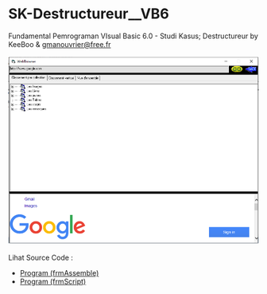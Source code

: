 # SK-Destructureur__VB6
Fundamental Pemrograman VIsual Basic 6.0 - Studi Kasus; Destructureur by KeeBoo & gmanouvrier@free.fr<br><br>
<img src="https://github.com/RizkyKhapidsyah/SK-Destructureur__VB6/blob/main/result/001.PNG"><br><br>
Lihat Source Code : <br>
- <a href="https://github.com/RizkyKhapidsyah/SK-Destructureur__VB6/blob/main/frmAssemble.frm">Program (frmAssemble)</a><br>
- <a href="https://github.com/RizkyKhapidsyah/SK-Destructureur__VB6/blob/main/FrmScript.frm">Program (frmScript)</a><br>
